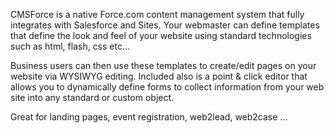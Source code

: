 CMSForce is a native Force.com content management system that fully integrates with Salesforce and Sites. Your webmaster can define templates that define the look and feel of your website using standard technologies such as html, flash, css etc...

Business users can then use these templates to create/edit pages on your website via WYSIWYG editing.
Included also is a point & click editor that allows you to dynamically define forms to collect information from your web site into any standard or custom object.

Great for landing pages, event registration, web2lead, web2case ...
